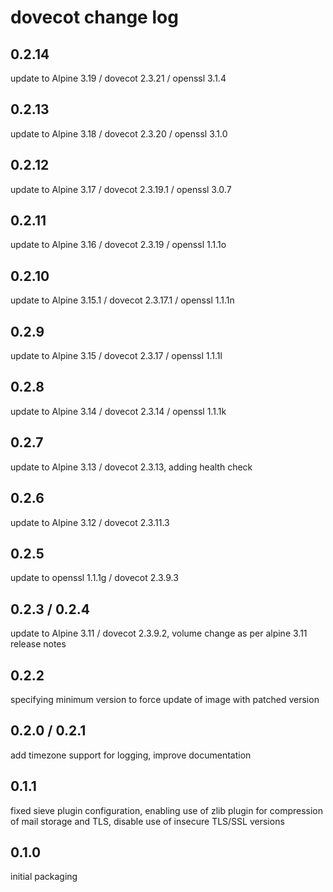 # dovecot change log

## 0.2.14
update to Alpine 3.19 / dovecot 2.3.21 / openssl 3.1.4

## 0.2.13
update to Alpine 3.18 / dovecot 2.3.20 / openssl 3.1.0

## 0.2.12
update to Alpine 3.17 / dovecot 2.3.19.1 / openssl 3.0.7

## 0.2.11
update to Alpine 3.16 / dovecot 2.3.19 / openssl 1.1.1o

## 0.2.10
update to Alpine 3.15.1 / dovecot 2.3.17.1 / openssl 1.1.1n

## 0.2.9
update to Alpine 3.15 / dovecot 2.3.17 / openssl 1.1.1l

## 0.2.8
update to Alpine 3.14 / dovecot 2.3.14 / openssl 1.1.1k

## 0.2.7
update to Alpine 3.13 / dovecot 2.3.13, adding health check

## 0.2.6
update to Alpine 3.12 / dovecot 2.3.11.3

## 0.2.5
update to openssl 1.1.1g / dovecot 2.3.9.3

## 0.2.3 / 0.2.4
update to Alpine 3.11 / dovecot 2.3.9.2, volume change as per alpine 3.11 release notes

## 0.2.2
specifying minimum version to force update of image with patched version

## 0.2.0 / 0.2.1
add timezone support for logging, improve documentation

## 0.1.1
fixed sieve plugin configuration, enabling use of zlib plugin for compression of
mail storage and TLS, disable use of insecure TLS/SSL versions

## 0.1.0
initial packaging

